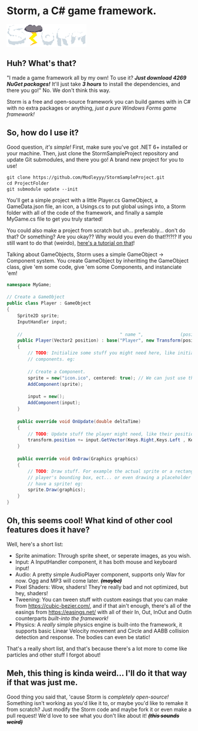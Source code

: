 # Storm, a C# game framework.

![Storm](Assets/banner.png)

## Huh? What's that?
"I made a game framework all by my own! To use it? ***Just download 4269 NuGet packages!*** It'll just take ***3 hours*** to install the dependencies, and there you go!" No. We don't think this way.

Storm is a free and open-source framework you can build games with in C# with no extra packages or anything, *just a pure Windows Forms game framework!*

## So, how do I use it?
Good question, *it's simple!* First, make sure you've got .NET 6+ installed or your machine. Then, just clone the StormSampleProject repository and update Git submodules, and there you go! A brand new project for you to use!
```
git clone https://github.com/Modleyyy/StormSampleProject.git
cd ProjectFolder
git submodule update --init
```

You'll get a simple project with a little Player.cs GameObject, a GameData.json file, an icon, a Usings.cs to put global usings into, a Storm folder with all of the code of the framework, and finally a sample MyGame.cs file to get you truly started!

You could also make a project from scratch but uh... preferably... don't do that? Or something? Are you okay?? Why would you even do that!?!?!? If you still want to do that (weirdo), [here's a tutorial on that](https://github.com/Modleyyy/Storm/wiki/GetStarted/#create-a-project-from-scratch)!

Talking about GameObjects, Storm uses a simple GameObject -> Component system. You create GameObject by inheritting the GameObject class, give 'em some code, give 'em some Components, and instanciate 'em!
``` csharp
namespace MyGame;

// Create a GameObject
public class Player : GameObject
{
    Sprite2D sprite;
    InputHandler input;

    //                                     " name ",              (position,    scale   ),             {  tags  }, visible
    public Player(Vector2 position) : base("Player", new Transform(position, Vector2.One), new string[]{"Player"}, true)
    {
        // TODO: Initialize some stuff you might need here, like initializing your
        // components. eg:

        // Create a Component.
        sprite = new("icon.ico", centered: true); // We can just use the icon for the sprite.
        AddComponent(sprite);

        input = new();
        AddComponent(input);
    }

    public override void OnUpdate(double deltaTime)
    {
        // TODO: Update stuff the player might need, like their position for example. eg:
        transform.position += input.GetVector(Keys.Right,Keys.Left , Keys.Down,Keys.Up).Normalized() * 5;
    }

    public override void OnDraw(Graphics graphics)
    {
        // TODO: Draw stuff. For example the actual sprite or a rectangle representing the
        // player's bounding box, ect... or even drawing a placeholder circle if you don't
        // have a sprite! eg:
        sprite.Draw(graphics);
    }
}
```


## Oh, this seems cool! What kind of other cool features does it have?
Well, here's a short list:

- Sprite animation: Through sprite sheet, or seperate images, as you wish.
- Input: A InputHandler component, it has both mouse and keyboard input!
- Audio: A pretty simple AudioPlayer component, supports only Wav for now. Ogg and MP3 will come later. ***~~(maybe)~~***
- Pixel Shaders: Wow, shaders! They're really bad and not optimized, but hey, shaders!
- Tweening: You can tween stuff with custom easings that you can make from https://cubic-bezier.com/, and if that ain't enough, there's all of the easings from https://easings.net/ with all of their In, Out, InOut and OutIn counterparts *built-into the framework!*
- Physics: A *really* simple physics engine is built-into the framework, it supports basic Linear Velocity movement and Circle and AABB collision detection and response. The bodies can even be static!

That's a really short list, and that's because there's a lot more to come like particles and other stuff I forgot about!

## Meh, this thing is kinda weird... I'll do it that way if that was just me.
Good thing you said that, 'cause Storm is *completely open-source!* Something isn't working as you'd like it to, or maybe you'd like to remake it from scratch? Just modify the Storm code and maybe fork it or even make a pull request! We'd love to see what you don't like about it! ***~~(this sounds weird)~~***
